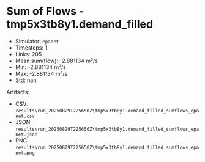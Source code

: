 # Sum of Flows - tmp5x3tb8y1.demand_filled

- Simulator: `epanet`
- Timesteps: 1
- Links: 205
- Mean sum(flow): -2.881134 m³/s
- Min: -2.881134 m³/s
- Max: -2.881134 m³/s
- Std: nan

Artifacts:
- CSV: `results\run_20250829T225650Z\tmp5x3tb8y1.demand_filled_sumflows_epanet.csv`
- JSON: `results\run_20250829T225650Z\tmp5x3tb8y1.demand_filled_sumflows_epanet.json`
- PNG: `results\run_20250829T225650Z\tmp5x3tb8y1.demand_filled_sumflows_epanet.png`